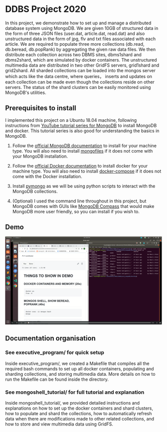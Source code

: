 # DDBS Project 2020

In this project, we demonstrate how to set up and manage a distributed database system using MongoDB. We are given 10GB of structured data in the form of three JSON files (user.dat, article.dat, read.dat) and also unstructured data in the form of jpg, flv and txt files associated with each article. We are required to populate three more collections (db.read, db.beread, db.popRank) by aggregating the given raw data files. We then distribute each collection across two DBMS sites, dbms1shard and dbms2shard, which are simulated by docker containers. The unstructured multimedia data are distributed in two other GridFS servers, grid1shard and grid2shard. All sharded collections can be loaded into the mongos server which acts like the data centre, where queries， inserts and updates on each collection can be made even though the collections reside on other servers. The status of the shard clusters can be easily monitored using MongoDB's utilities.

## Prerequisites to install
I implemented this project on a Ubuntu 18.04 machine, following instructions from [YouTube tutorial series for MongoDB](https://www.youtube.com/watch?v=LBthwZDRR-c&list=PL34sAs7_26wPvZJqUJhjyNtm7UedWR8Ps) to install MongoDB and docker. This tutorial series is also good for understanding the basics in MongoDB.

1. Follow the [official MongoDB documentation](https://docs.mongodb.com/manual/installation/#mongodb-community-edition-installation-tutorials) to install for your machine type. You will also need to install [mongofiles](https://docs.mongodb.com/database-tools/mongofiles/) if it does not come with your MongoDB installation.


2. Follow the [official Docker documentation](https://docs.docker.com/get-docker/) to install docker for your machine type. You will also need to install [docker-compose](https://docs.docker.com/compose/install/) if it does not come with the Docker installation.

3. Install [pymongo](https://pymongo.readthedocs.io/en/stable/installation.html) as we will be using python scripts to interact with the MongoDB collections.

4. (Optional) I used the command line throughout in this project, but MongoDB comes with GUIs like [MongoDB Compass](https://www.mongodb.com/products/compass) that would make MongoDB more user friendly, so you can install if you wish to.

## Demo
[![Watch the demo video to see DBMS in action](/pics/demostill.png?raw=true "Optional Title")](https://u.pcloud.link/publink/show?code=XZYrz8XZe9OFYT2EnWbEBBCyxOBTYbIVupkX)

## Documentation organisation

### See executive_program/ for quick setup
Inside executive_program/, we created a Makefile that compiles all the required bash commands to set up all docker containers, populating and sharding collections, and storing multimedia data. More details on how to run the Makefile can be found inside the directory. 

### See mongoshell_tutorial/ for full tutorial and explanation

Inside mongoshell_tutorial/, we provided detailed instructions and explanations on how to set up the docker containers and shard clusters, how to populate and shard the collections, how to automatically refresh data when there are modifications made to other related collections, and how to store and view multimedia data using GridFS.